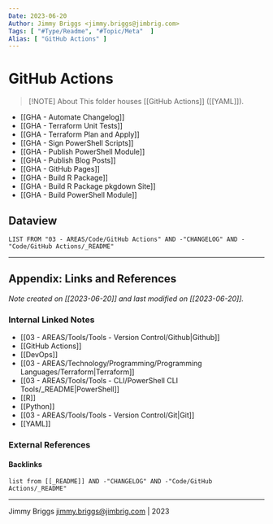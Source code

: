 ```yaml
---
Date: 2023-06-20
Author: Jimmy Briggs <jimmy.briggs@jimbrig.com>
Tags: [ "#Type/Readme", "#Topic/Meta"  ]
Alias: [ "GitHub Actions" ]
---
```


# GitHub Actions

> [!NOTE] About
> This folder houses [[GitHub Actions]] ([[YAML]]).

- [[GHA - Automate Changelog]]
- [[GHA - Terraform Unit Tests]]
- [[GHA - Terraform Plan and Apply]]
- [[GHA - Sign PowerShell Scripts]]
- [[GHA - Publish PowerShell Module]]
- [[GHA - Publish Blog Posts]]
- [[GHA - GitHub Pages]]
- [[GHA - Build R Package]]
- [[GHA - Build R Package pkgdown Site]]
- [[GHA - Build PowerShell Module]]


## Dataview

```dataview
LIST FROM "03 - AREAS/Code/GitHub Actions" AND -"CHANGELOG" AND -"Code/GitHub Actions/_README"
```

***

## Appendix: Links and References

*Note created on [[2023-06-20]] and last modified on [[2023-06-20]].*

### Internal Linked Notes

- [[03 - AREAS/Tools/Tools - Version Control/Github|Github]]
- [[GitHub Actions]]
- [[DevOps]]
- [[03 - AREAS/Technology/Programming/Programming Languages/Terraform|Terraform]]
- [[03 - AREAS/Tools/Tools - CLI/PowerShell CLI Tools/_README|PowerShell]]
- [[R]]
- [[Python]]
- [[03 - AREAS/Tools/Tools - Version Control/Git|Git]]
- [[YAML]]

### External References

#### Backlinks

```dataview
list from [[_README]] AND -"CHANGELOG" AND -"Code/GitHub Actions/_README"
```


***

Jimmy Briggs <jimmy.briggs@jimbrig.com> | 2023

